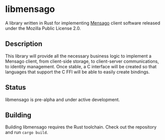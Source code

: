 # libmensago

A library written in Rust for implementing [Mensago](https://mensago.org) client software released under the Mozilla Public License 2.0.

## Description

This library will provide all the necessary business logic to implement a Mensago client, from client-side storage, to client-server communications, to identity management. Once stable, a C interface will be created so that languages that support the C FFI will be able to easily create bindings.

## Status

libmensago is pre-alpha and under active development.

## Building

Building libmensago requires the Rust toolchain. Check out the repository and run `cargo build`.

